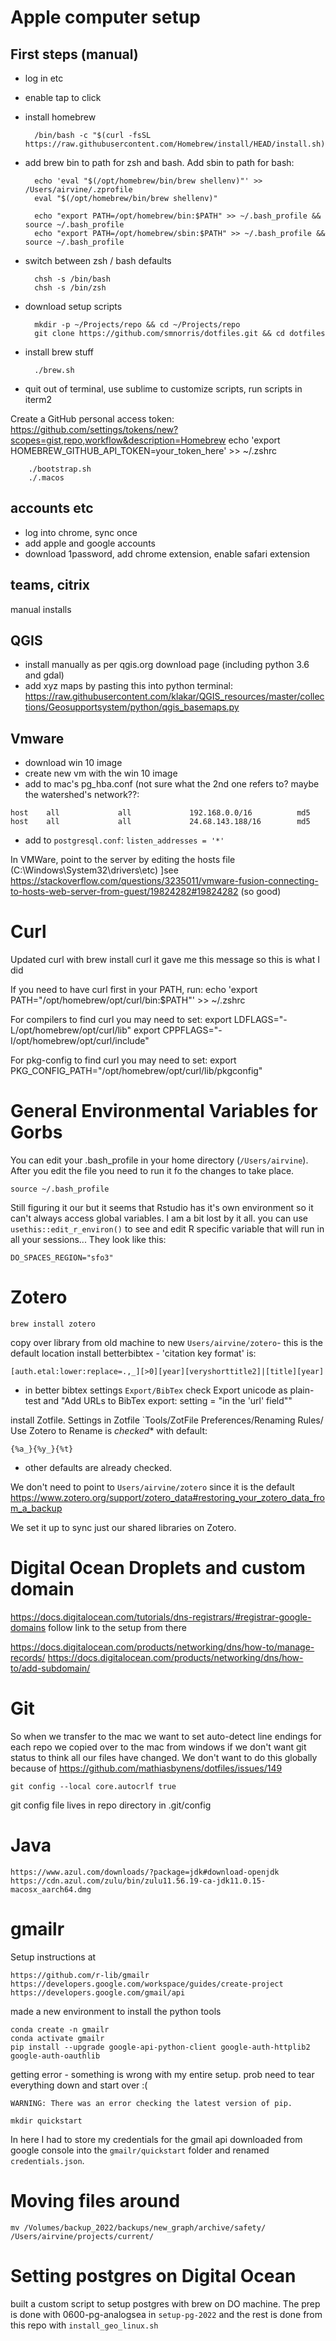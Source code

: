 # Apple computer setup

## First steps (manual)

- log in etc
- enable tap to click
- install homebrew

		/bin/bash -c "$(curl -fsSL https://raw.githubusercontent.com/Homebrew/install/HEAD/install.sh)"

- add brew bin to path for zsh and bash. Add sbin to path for bash:

		echo 'eval "$(/opt/homebrew/bin/brew shellenv)"' >> /Users/airvine/.zprofile
		eval "$(/opt/homebrew/bin/brew shellenv)"	

		echo "export PATH=/opt/homebrew/bin:$PATH" >> ~/.bash_profile && source ~/.bash_profile
		echo "export PATH=/opt/homebrew/sbin:$PATH" >> ~/.bash_profile && source ~/.bash_profile

- switch between zsh / bash defaults

		chsh -s /bin/bash
		chsh -s /bin/zsh

- download setup scripts

		mkdir -p ~/Projects/repo && cd ~/Projects/repo 
		git clone https://github.com/smnorris/dotfiles.git && cd dotfiles

- install brew stuff

		./brew.sh

- quit out of terminal, use sublime to customize scripts, run scripts in iterm2

Create a GitHub personal access token:
    https://github.com/settings/tokens/new?scopes=gist,repo,workflow&description=Homebrew
  echo 'export HOMEBREW_GITHUB_API_TOKEN=your_token_here' >> ~/.zshrc

		./bootstrap.sh
		./.macos

## accounts etc

- log into chrome, sync once
- add apple and google accounts
- download 1password, add chrome extension, enable safari extension

## teams, citrix

manual installs

## QGIS
- install manually as per qgis.org download page (including python 3.6 and gdal)
- add xyz maps by pasting this into python terminal: https://raw.githubusercontent.com/klakar/QGIS_resources/master/collections/Geosupportsystem/python/qgis_basemaps.py


## Vmware

- download win 10 image
- create new vm with the win 10 image
- add to mac's pg_hba.conf (not sure what the 2nd one refers to? maybe the watershed's network??:
```
host    all             all             192.168.0.0/16          md5
host    all             all             24.68.143.188/16        md5
```
- add to `postgresql.conf`:
`listen_addresses = '*'`

In VMWare, point to the server by editing the hosts file (C:\Windows\System32\drivers\etc)
]see https://stackoverflow.com/questions/3235011/vmware-fusion-connecting-to-hosts-web-server-from-guest/19824282#19824282 (so good)

# Curl
Updated curl with brew install curl
it gave me this message so this is what I did

If you need to have curl first in your PATH, run:
  echo 'export PATH="/opt/homebrew/opt/curl/bin:$PATH"' >> ~/.zshrc

For compilers to find curl you may need to set:
  export LDFLAGS="-L/opt/homebrew/opt/curl/lib"
  export CPPFLAGS="-I/opt/homebrew/opt/curl/include"

For pkg-config to find curl you may need to set:
  export PKG_CONFIG_PATH="/opt/homebrew/opt/curl/lib/pkgconfig"


# General Environmental Variables for Gorbs

You can edit your .bash_profile in your home directory (`/Users/airvine`).  After you edit the file you need to run it fo the changes to take place. 

    source ~/.bash_profile

Still figuring it our but it seems that Rstudio has it's own environment so it can't always access global variables. I am a bit lost by it all. you can use `usethis::edit_r_environ()` to see and edit R specific variable that will run in all your sessions...  They look like this:

    DO_SPACES_REGION="sfo3"

  
# Zotero

    brew install zotero  
    
copy over library from old machine to new `Users/airvine/zotero`- this is the default location
install betterbibtex - 'citation key format' is:  

    [auth.etal:lower:replace=.,_][>0][year][veryshorttitle2]|[title][year]
    
  * in better bibtex settings `Export/BibTex` check Export unicode as plain-test and "Add URLs to BibTex export: setting = "in the 'url' field""
    
install Zotfile.  Settings in Zotfile `Tools/ZotFile Preferences/Renaming Rules/ Use Zotero to Rename is *checked** with default:  

    {%a_}{%y_}{%t}
    
  * other defaults are already checked.
    
We don't need to point to `Users/airvine/zotero` since it is the default https://www.zotero.org/support/zotero_data#restoring_your_zotero_data_from_a_backup 

We set it up to sync just our shared libraries on Zotero.

# Digital Ocean Droplets and custom domain
https://docs.digitalocean.com/tutorials/dns-registrars/#registrar-google-domains
follow link to the setup from there

https://docs.digitalocean.com/products/networking/dns/how-to/manage-records/
https://docs.digitalocean.com/products/networking/dns/how-to/add-subdomain/


# Git

So when we transfer to the mac we want to set auto-detect line endings for each repo we copied over to the mac from windows if we don't want git status to think all our files have changed. We don't want to do this globally because of https://github.com/mathiasbynens/dotfiles/issues/149 

    git config --local core.autocrlf true
    
git config file lives in repo directory in .git/config

# Java

    https://www.azul.com/downloads/?package=jdk#download-openjdk
    https://cdn.azul.com/zulu/bin/zulu11.56.19-ca-jdk11.0.15-macosx_aarch64.dmg

    
# gmailr

Setup instructions at 

    https://github.com/r-lib/gmailr 
    https://developers.google.com/workspace/guides/create-project
    https://developers.google.com/gmail/api
    
    
made a new environment to install the python tools

    conda create -n gmailr
    conda activate gmailr
    pip install --upgrade google-api-python-client google-auth-httplib2 google-auth-oauthlib
    
getting error - something is wrong with my entire setup.  prob need to tear everything down and start over :(

  `WARNING: There was an error checking the latest version of pip.`
  
    mkdir quickstart
    
In here I had to store my credentials for the gmail api downloaded from google console into the `gmailr/quickstart` folder and renamed `credentials.json`.
    
    
# Moving files around

    mv /Volumes/backup_2022/backups/new_graph/archive/safety/ /Users/airvine/projects/current/ 

# Setting postgres on Digital Ocean

built a custom script to setup postgres with brew on DO machine.  The prep is done with 0600-pg-analogsea in `setup-pg-2022` and the rest is done from this repo with `install_geo_linux.sh`


